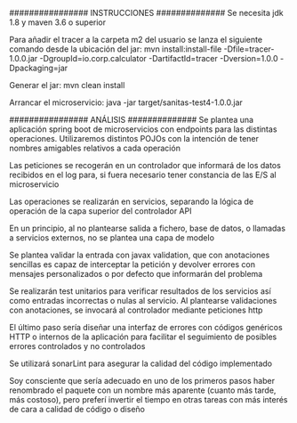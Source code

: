 ################
INSTRUCCIONES
##############
Se necesita jdk 1.8 y maven 3.6 o superior

Para añadir el tracer a la carpeta m2 del usuario se lanza el siguiente comando desde la ubicación del jar:
mvn install:install-file -Dfile=tracer-1.0.0.jar -DgroupId=io.corp.calculator -DartifactId=tracer -Dversion=1.0.0 -Dpackaging=jar

Generar el jar:
mvn clean install

Arrancar el microservicio:
java -jar target/sanitas-test4-1.0.0.jar

################
ANÁLISIS
##############
Se plantea una aplicación spring boot de microservicios con endpoints para las distintas operaciones.
Utilizaremos distintos POJOs con la intención de tener nombres amigables relativos a cada operación

Las peticiones se recogerán en un controlador que informará de los datos recibidos en el log para, si fuera necesario
tener constancia de las E/S al microservicio

Las operaciones se realizarán en servicios, separando la lógica de operación de la capa superior del controlador API

En un principio, al no plantearse salida a fichero, base de datos, o llamadas a servicios externos, no se plantea una capa de modelo

Se plantea validar la entrada con javax validation, que con anotaciones sencillas es capaz de interceptar la petición
y devolver errores con mensajes personalizados o por defecto que informarán del problema

Se realizarán test unitarios para verificar resultados de los servicios así como entradas incorrectas o nulas al servicio.
Al plantearse validaciones con anotaciones, se invocará al controlador mediante peticiones http

El último paso sería diseñar una interfaz de errores con códigos genéricos HTTP o internos de la aplicación
para facilitar el seguimiento de posibles errores controlados y no controlados

Se utilizará sonarLint para asegurar la calidad del código implementado

Soy consciente que sería adecuado en uno de los primeros pasos haber renombrado el paquete con un nombre más aparente (cuanto más tarde, más costoso),
pero preferí invertir el tiempo en otras tareas con más interés de cara a calidad de código o diseño
